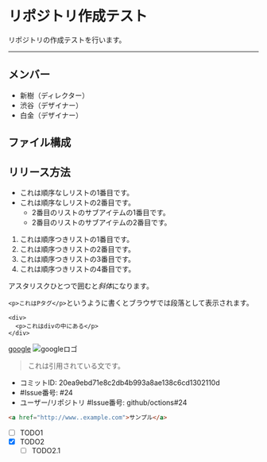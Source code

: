 # リポジトリ作成テスト
リポジトリの作成テストを行います。

---

## メンバー
* 新樹（ディレクター）
* 渋谷（デザイナー）
* 白金（デザイナー）

## ファイル構成

## リリース方法

- これは順序なしリストの1番目です。
- これは順序なしリストの2番目です。
     - 2番目のリストのサブアイテムの1番目です。
     - 2番目のリストのサブアイテムの2番目です。


1. これは順序つきリストの1番目です。
2. これは順序つきリストの2番目です。
3. これは順序つきリストの3番目です。
4. これは順序つきリストの4番目です。

アスタリスクひとつで囲むと*斜体*になります。

`<p>これはPタグ</p>`というように書くとブラウザでは段落として表示されます。

    <div>
      <p>これはdivの中にある</p>
    </div>

[google](https://www.google.co.jp/)
![googleロゴ](https://www.google.co.jp/images/srpr/logo11w.png)

> これは引用されている文です。

- コミットID: 20ea9ebd71e8c2db4b993a8ae138c6cd1302110d
- #Issue番号: #24
- ユーザー/リポジトリ #Issue番号: github/octions#24

```html
<a href="http://www..example.com">サンプル</a>
```

- [ ] TODO1
- [x] TODO2
    - [ ] TODO2.1
